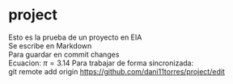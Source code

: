 # project
Esto es la prueba de un proyecto en EIA\
Se escribe en Markdown\
Para guardar en commit changes\
Ecuacion: $\pi=3.14$
Para trabajar de forma sincronizada:\
git remote add origin https://github.com/dani11torres/project/edit
